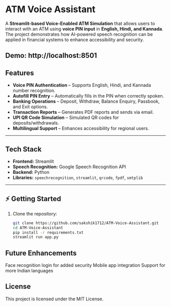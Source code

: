 # ATM Voice Assistant

A **Streamlit-based Voice-Enabled ATM Simulation** that allows users to interact with an ATM using **voice PIN input** in **English, Hindi, and Kannada**. The project demonstrates how AI-powered speech recognition can be applied in financial systems to enhance accessibility and security.

Demo:  http://localhost:8501
---

##  Features
-  **Voice PIN Authentication** – Supports English, Hindi, and Kannada number recognition.  
-  **Autofill PIN Entry** – Automatically fills in the PIN when correctly spoken.  
-  **Banking Operations** – Deposit, Withdraw, Balance Enquiry, Passbook, and Exit options.  
-  **Transaction Reports** – Generates PDF reports and sends via email.  
-  **UPI QR Code Simulation** – Simulated QR codes for deposits/withdrawals.  
-  **Multilingual Support** – Enhances accessibility for regional users.  

---

## Tech Stack
- **Frontend:** Streamlit  
- **Speech Recognition:** Google Speech Recognition API  
- **Backend:** Python  
- **Libraries:** `speechrecognition`, `streamlit`, `qrcode`, `fpdf`, `smtplib`

---

## ⚡ Getting Started
1. Clone the repository:  
   ```bash
   git clone https://github.com/sakshik1712/ATM-Voice-Assistant.git
   cd ATM-Voice-Assistant
   pip install -r requirements.txt
   streamlit run app.py

## Future Enhancements
Face recognition login for added security
Mobile app integration
Support for more Indian languages


## License
This project is licensed under the MIT License.
